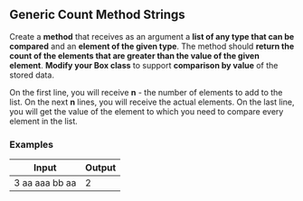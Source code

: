 Generic Count Method Strings
----------------------------

Create a **method** that receives as an argument a **list of any type that can
be compared** and an **element of the given type**. The method should **return
the count of the elements that are greater than the value of the given
element**. **Modify your Box class** to support **comparison by value** of the
stored data.

On the first line, you will receive **n** - the number of elements to add to the
list. On the next **n** lines, you will receive the actual elements. On the last
line, you will get the value of the element to which you need to compare every
element in the list.

### Examples

| **Input**      | **Output** |
|----------------|------------|
| 3 aa aaa bb aa | 2          |
